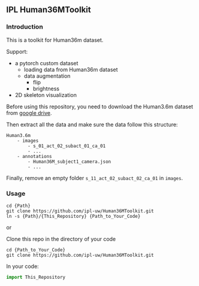 ## IPL Human36MToolkit

### Introduction

This is a toolkit for Human36m dataset.

Support:
- a pytorch custom dataset
    - loading data from Human36m dataset
    - data augmentation
        - flip
        - brightness
- 2D skeleton visualization

Before using this repository, you need to download the Human3.6m dataset from [google drive](https://drive.google.com/drive/folders/1kgVH-GugrLoc9XyvP6nRoaFpw3TmM5xK?usp=sharing).

Then extract all the data and make sure the data follow this structure:
```
Human3.6m
    - images
        - s_01_act_02_subact_01_ca_01
        - ...
    - annotations
        - Human36M_subject1_camera.json
        - ...
```

Finally, remove an empty folder `s_11_act_02_subact_02_ca_01` in `images`.

### Usage

```shell script
cd {Path}
git clone https://github.com/ipl-uw/Human36MToolkit.git
ln -s {Path}/{This_Repository} {Path_to_Your_Code}
```

or

Clone this repo in the directory of your code
```shell script
cd {Path_to_Your_Code}
git clone https://github.com/ipl-uw/Human36MToolkit.git
```

In your code:

```python
import This_Repository
```
